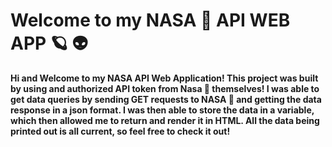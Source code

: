 # Welcome to my NASA 🚀 API WEB APP 🪐 👽 
**Hi and Welcome to my NASA API Web Application! This project was built by using and authorized API token from Nasa 🚀 themselves!
I was able to get data queries by sending GET requests to NASA 🚀 and getting the data response in a json format. I was then able to store the data in 
a variable, which then allowed me to return and render it in HTML. All the data being printed out is all current, so feel free to check it out!**
